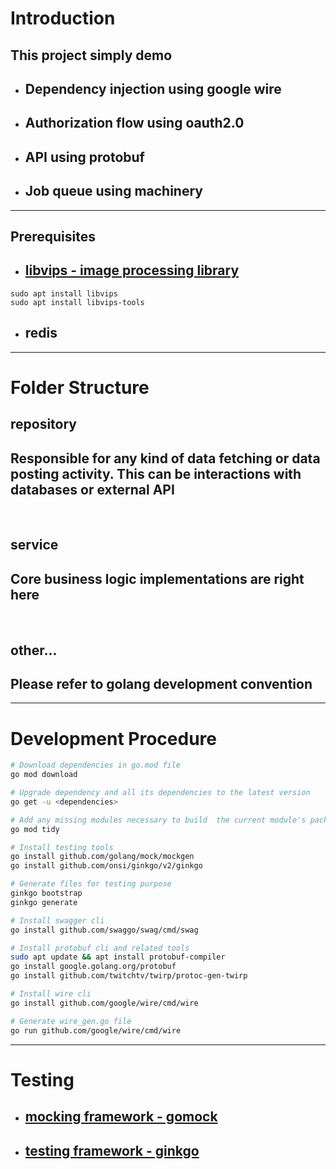 # Introduction

## This project simply demo
- ## Dependency injection using google wire
- ## Authorization flow using oauth2.0
- ## API using protobuf
- ## Job queue using machinery

---

## Prerequisites
- ## [libvips - image processing library](https://www.libvips.org/)
```
sudo apt install libvips
sudo apt install libvips-tools
```

- ## redis

---

# Folder Structure

## repository
## Responsible for any kind of data fetching or data posting activity. This can be interactions with databases or external API

<br />

## service
## Core business logic implementations are right here

<br />

## other...
## Please refer to golang development convention

---

# Development Procedure
```sh
# Download dependencies in go.mod file
go mod download

# Upgrade dependency and all its dependencies to the latest version
go get -u <dependencies>

# Add any missing modules necessary to build  the current module's packages and dependencies, and remove unused modules
go mod tidy

# Install testing tools
go install github.com/golang/mock/mockgen
go install github.com/onsi/ginkgo/v2/ginkgo

# Generate files for testing purpose
ginkgo bootstrap
ginkgo generate

# Install swagger cli
go install github.com/swaggo/swag/cmd/swag

# Install protobuf cli and related tools
sudo apt update && apt install protobuf-compiler
go install google.golang.org/protobuf
go install github.com/twitchtv/twirp/protoc-gen-twirp

# Install wire cli
go install github.com/google/wire/cmd/wire

# Generate wire_gen.go file
go run github.com/google/wire/cmd/wire
```

---

# Testing
- ## [mocking framework - gomock](https://github.com/golang/mock)
- ## [testing framework - ginkgo](https://onsi.github.io/ginkgo/)